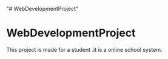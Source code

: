"# WebDevelopmentProject" 
# WebDevelopmentProject
This project is made for a student .it is a online school system.

